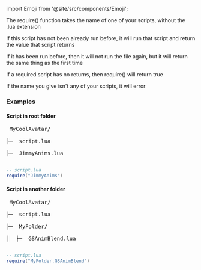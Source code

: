 import Emoji from '@site/src/components/Emoji';

The require() function takes the name of one of your scripts, without the .lua extension

If this script has not been already run before, it will run that script and return the value that script returns

If it has been run before, then it will not run the file again, but it will return the same thing as the first time

If a required script has no returns, then require() will return true

If the name you give isn't any of your scripts, it will error

### Examples

#### Script in root folder

<pre>
<Emoji icon="file/folder"/> MyCoolAvatar/<br/>
├─ <Emoji icon="file/lua"/> script.lua<br/>
├─ <Emoji icon="file/lua"/> JimmyAnims.lua<br/>
</pre>

```lua
-- script.lua
require("JimmyAnims")
```

#### Script in another folder

<pre>
<Emoji icon="file/folder"/> MyCoolAvatar/<br/>
├─ <Emoji icon="file/lua"/> script.lua<br/>
├─ <Emoji icon="file/folder"/> MyFolder/<br/>
│  ├─ <Emoji icon="file/lua"/> GSAnimBlend.lua<br/>
</pre>

```lua
-- script.lua
require("MyFolder.GSAnimBlend")
```
